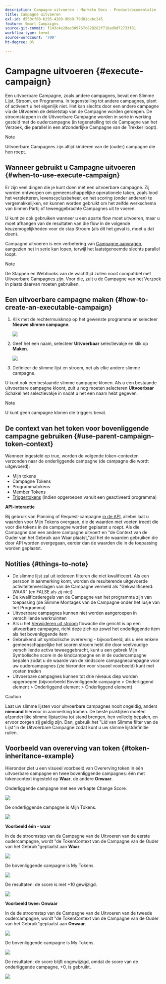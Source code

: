 ```yaml
---
description: Campagne uitvoeren - Marketo Docs - Productdocumentatie
title: Campagne uitvoeren
exl-id: d550cf08-b295-4289-9bb0-79d81cabc245
feature: Smart Campaigns
source-git-commit: f143c4e2dae309767c828282f718ad8d72733f81
workflow-type: tm+mt
source-wordcount: '709'
ht-degree: 0%

---
```


# Campagne uitvoeren {#execute-campaign}

Een uitvoerbare Campagne, zoals andere campagnes, bevat een Slimme Lijst, Stroom, en Programma. In tegenstelling tot andere campagnes, plant of activeert u het eigenlijk niet. Het kan slechts door een andere campagne via de Uitvoeren de debietstap van de Campagne worden geroepen. De stroomstappen in de Uitvoerbare Campagne worden in serie in werking gesteld met de oudercampagne (in tegenstelling tot de Campagne van het Verzoek, die parallel in een afzonderlijke Campagne van de Trekker loopt).

>[!NOTE]
>
>Uitvoerbare Campagnes zijn altijd kinderen van de (ouder) campagne die hen roept.

## Wanneer gebruikt u Campagne uitvoeren {#when-to-use-execute-campaign}

Er zijn veel dingen die je kunt doen met een uitvoerbare campagne. Zij worden ontworpen om gemeenschappelijke operationele taken, zoals lood het verpletteren, levenscyclusbeheer, en het scoring (onder anderen) te vergemakkelijken, en kunnen worden gebruikt om het zelfde werkschema van binnen Partij of teweeggebrachte Campagnes uit te voeren.

U kunt ze ook gebruiken wanneer u een aparte flow moet uitvoeren, maar u moet afhangen van de resultaten van die flow in de volgende keuzemogelijkheden voor de stap Stroom (als dit het geval is, moet u dat doen).

Campagne uitvoeren is een verbetering van [Campagne aanvragen](/help/marketo/product-docs/core-marketo-concepts/smart-campaigns/flow-actions/request-campaign.md), aangezien het in serie kan lopen, terwijl het laatstgenoemde slechts parallel loopt.

>[!NOTE]
>
>De Stappen en Webhooks van de wachttijd zullen nooit compatibel met Uitvoerbare Campagnes zijn. Voor die, zult u de Campagne van het Verzoek in plaats daarvan moeten gebruiken.

## Een uitvoerbare campagne maken {#how-to-create-an-executable-campaign}

1. Klik met de rechtermuisknop op het gewenste programma en selecteer **Nieuwe slimme campagne**.

   ![](assets/execute-campaign-1.png)

1. Geef het een naam, selecteer **Uitvoerbaar** selectievakje en klik op **Maken**.

   ![](assets/execute-campaign-2.png)

1. Definieer de slimme lijst en stroom, net als elke andere slimme campagne.

U kunt ook een bestaande slimme campagne klonen. Als u een bestaande uitvoerbare campagne kloont, zult u nog moeten selecteren **Uitvoerbaar** Schakel het selectievakje in nadat u het een naam hebt gegeven.

>[!NOTE]
>
>U kunt geen campagne klonen die triggers bevat.

## De context van het token voor bovenliggende campagne gebruiken {#use-parent-campaign-token-context}

Wanneer ingesteld op true, worden de volgende token-contexten verzonden naar de onderliggende campagne (de campagne die wordt uitgevoerd):

* Mijn tokens
* Campagne Tokens
* Programmatokens
* Member Tokens
* [Triggertokens](/help/marketo/product-docs/marketo-sales-insight/msi-for-salesforce/features/tabs-in-the-msi-panel/interesting-moments/trigger-tokens-for-interesting-moments.md) (indien opgeroepen vanuit een geactiveerd programma)

**API-interactie**

Bij gebruik van Planning of Request-campagne [in de API](https://developers.marketo.com/rest-api/assets/smart-campaigns/#batch), allebei laat u waarden voor Mijn Tokens overgaan, die de waarden met voeten treedt die voor die tokens in de campagne worden geplaatst u roept. Als die Campagne dan een andere campagne uitvoert en &quot;de Context van de Ouder van het Gebruik aan Waar plaatst,&quot;zal het de waarden gebruiken die door API worden overgegaan, eerder dan de waarden die in de toepassing worden geplaatst.

## Notities {#things-to-note}

* De slimme lijst zal uit iedereen filteren die niet kwalificeert. Als een persoon in aanmerking komt, worden de resulterende uitgevoerde activiteitenverslagen van de Campagne vermeld als &quot;Gekwalificeerd: WAAR&quot; (en FALSE als zij niet)
* De kwalificatieregels van de Campagne van het programma zijn van toepassing (de Slimme Montages van de Campagne onder het lusje van het Programma)
* Uitvoerbare campagnes kunnen niet worden aangeroepen in verschillende werkruimten
* Als u het [Verwijderen uit stroom](/help/marketo/product-docs/core-marketo-concepts/smart-campaigns/flow-actions/remove-from-flow.md) flowactie die gericht is op een uitvoerbare campagne, richt deze zich op zowel het onderliggende item als het bovenliggende item
* Gebruikend uit symbolische overerving - bijvoorbeeld, als u één enkele gemeenschappelijke het scoren stroom hebt die door veelvoudige verschillende activa teweeggebracht, kunt u een gebrek Mijn Symbolische score in de kindcampagne en in de oudercampagne bepalen zodat u de waarde van de kindscore campagnecampagne voor uw oudercampagnes (zie hieronder voor visueel voorbeeld) kunt met voeten treden
* Uitvoerbare campagnes kunnen tot drie niveaus diep worden opgeroepen (bijvoorbeeld Bovenliggende campagne > Onderliggend element > Onderliggend element > Onderliggend element)

>[!CAUTION]
>
>Laat uw slimme lijsten voor uitvoerbare campagnes nooit ongeldig, anders **niemand** hiervoor in aanmerking komen. De beste praktijken moeten afzonderlijke slimme lijstactiva tot stand brengen, hen volledig bepalen, en ervoor zorgen zij geldig zijn. Dan, gebruik het &quot;Lid van Slimme filter van de Lijst&quot;in de Uitvoerbare Campagne zodat kunt u uw slimme lijstdefinitie ruilen.

## Voorbeeld van overerving van token {#token-inheritance-example}

Hieronder ziet u een visueel voorbeeld van Overerving token in één uitvoerbare campagne en twee bovenliggende campagnes: één met tokencontext ingesteld op **Waar**, de andere **Onwaar**.

Onderliggende campagne met een verkapte Change Score.

![](assets/execute-campaign-3.png)

De onderliggende campagne is Mijn Tokens.

![](assets/execute-campaign-4.png)

**Voorbeeld één - waar**

In de de stroomstap van de Campagne van de Uitvoeren van de eerste oudercampagne, wordt &quot;de TokenContext van de Campagne van de Ouder van het Gebruik&quot;geplaatst aan **Waar**.

![](assets/execute-campaign-5.png)

De bovenliggende campagne is My Tokens.

![](assets/execute-campaign-6.png)

De resultaten: de score is met +10 gewijzigd.

![](assets/execute-campaign-7.png)

**Voorbeeld twee: Onwaar**

In de de stroomstap van de Campagne van de Uitvoeren van de tweede oudercampagne, wordt &quot;de TokenContext van de Campagne van de Ouder van het Gebruik&quot;geplaatst aan **Onwaar**.

![](assets/execute-campaign-8.png)

De bovenliggende campagne is My Tokens.

![](assets/execute-campaign-9.png)

De resultaten: de score blijft ongewijzigd, omdat de score van de onderliggende campagne, +0, is gebruikt.

![](assets/execute-campaign-10.png)
